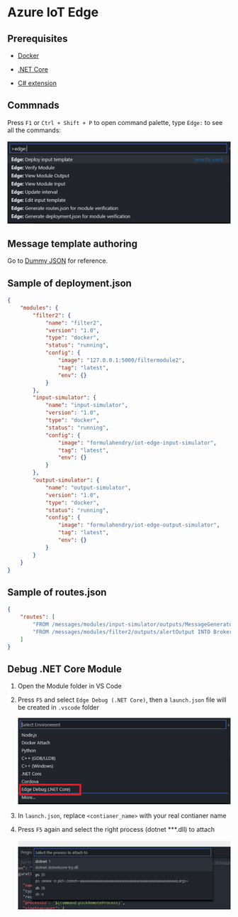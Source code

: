 # Azure IoT Edge

## Prerequisites

* [Docker](https://www.docker.com/)

* [.NET Core](https://www.microsoft.com/net/core)

* [C# extension](https://marketplace.visualstudio.com/items?itemName=ms-vscode.csharp)

## Commnads

Press `F1` or `Ctrl + Shift + P` to open command palette, type `Edge:` to see all the commands:

![commands](images/commands.png)


## Message template authoring

Go to [Dummy JSON](https://github.com/webroo/dummy-json) for reference.

## Sample of deployment.json

```json
{
    "modules": {
        "filter2": {
            "name": "filter2",
            "version": "1.0",
            "type": "docker",
            "status": "running",
            "config": {
                "image": "127.0.0.1:5000/filtermodule2",
                "tag": "latest",
                "env": {}
            }
        },
        "input-simulator": {
            "name": "input-simulator",
            "version": "1.0",
            "type": "docker",
            "status": "running",
            "config": {
                "image": "formulahendry/iot-edge-input-simulator",
                "tag": "latest",
                "env": {}
            }
        },
        "output-simulator": {
            "name": "output-simulator",
            "version": "1.0",
            "type": "docker",
            "status": "running",
            "config": {
                "image": "formulahendry/iot-edge-output-simulator",
                "tag": "latest",
                "env": {}
            }
        }
    }
}
```

## Sample of routes.json

```json
{
    "routes": [
        "FROM /messages/modules/input-simulator/outputs/MessageGeneratorOutput INTO BrokeredEndpoint(\"/modules/filter2/inputs/input1\")",
        "FROM /messages/modules/filter2/outputs/alertOutput INTO BrokeredEndpoint(\"/modules/output-simulator/inputs/input1\")"
    ]
}
```

## Debug .NET Core Module

1. Open the Module folder in VS Code
2. Press `F5` and select `Edge Debug (.NET Core)`, then a `launch.json` file will be created in `.vscode` folder

    ![debug-config](images/debug-config.png)
3. In `launch.json`, replace `<contianer_name>` with your real contianer name
4. Press `F5` again and select the right process (dotnet ***.dll) to attach

    ![select-process](images/select-process.png)


